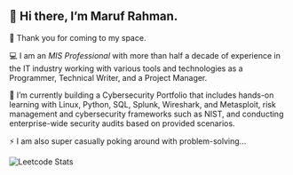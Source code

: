 👋 Hi there, I’m Maruf Rahman.
---

👀 Thank you for coming to my space.

💻 I am an *MIS Professional* with more than half a decade of experience in the IT industry working with various tools and technologies as a Programmer, Technical Writer, and a Project Manager.

🌱 I’m currently building a Cybersecurity Portfolio that includes hands-on learning with Linux, Python, SQL, Splunk, Wireshark, and Metasploit, risk management and cybersecurity frameworks such as NIST, and conducting enterprise-wide security audits based on provided scenarios.

⚡ I am also super casually poking around with problem-solving...

![Leetcode Stats](https://leetcard.jacoblin.cool/marufrahman_leetcode)

